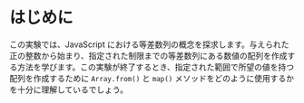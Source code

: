 # はじめに

この実験では、JavaScript における等差数列の概念を探求します。与えられた正の整数から始まり、指定された制限までの等差数列にある数値の配列を作成する方法を学びます。この実験が終了するとき、指定された範囲で所望の値を持つ配列を作成するために `Array.from()` と `map()` メソッドをどのように使用するかを十分に理解しているでしょう。
